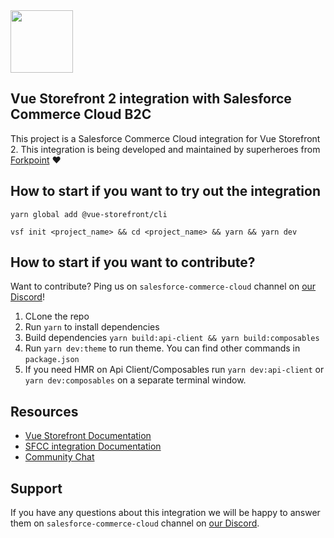 <img src="https://blog.vuestorefront.io/wp-content/uploads/2020/01/1QU9F6hQlFyHsJIbsdmt6FA.png" height="100px" />

## Vue Storefront 2 integration with Salesforce Commerce Cloud B2C

This project is a Salesforce Commerce Cloud integration for Vue Storefront 2.
This integration is being developed and maintained by superheroes from [Forkpoint](https://forkpoint.com/) ❤️

## How to start if you want to try out the integration

```
yarn global add @vue-storefront/cli
```
```
vsf init <project_name> && cd <project_name> && yarn && yarn dev
```

## How to start if you want to contribute?

Want to contribute? Ping us on `salesforce-commerce-cloud` channel on [our Discord](discord.vuestorefront.io)!

1. CLone the repo
2. Run `yarn` to install dependencies
3. Build dependencies `yarn build:api-client && yarn build:composables`
4. Run `yarn dev:theme` to run theme. You can find other commands in `package.json`
5. If you need HMR on Api Client/Composables run `yarn dev:api-client` or `yarn dev:composables` on a separate terminal window.

## Resources

- [Vue Storefront Documentation](https://docs.vuestorefront.io/v2/)
- [SFCC integration Documentation](https://docs.vuestorefront.io/sfcc)
- [Community Chat](https://discord.vuestorefront.io)

## Support

If you have any questions about this integration we will be happy to answer them on  `salesforce-commerce-cloud` channel on [our Discord](discord.vuestorefront.io).
